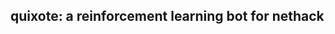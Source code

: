 quixote: a reinforcement learning bot for nethack
-------------------------------------------------
